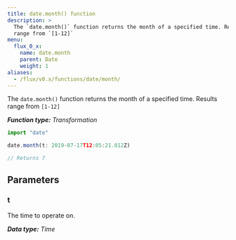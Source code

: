 ```yaml
---
title: date.month() function
description: >
  The `date.month()` function returns the month of a specified time. Results
  range from `[1-12]`
menu:
  flux_0_x:
    name: date.month
    parent: Date
    weight: 1
aliases:
  - /flux/v0.x/functions/date/month/
---
```


The `date.month()` function returns the month of a specified time.
Results range from `[1-12]`

_**Function type:** Transformation_  

```js
import "date"

date.month(t: 2019-07-17T12:05:21.012Z)

// Returns 7
```

## Parameters

### t
The time to operate on.

_**Data type:** Time_
